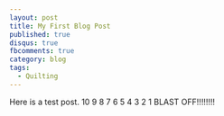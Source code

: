 ```yaml
---
layout: post
title: My First Blog Post
published: true
disqus: true
fbcomments: true
category: blog
tags:
  - Quilting
---
```


Here is a test post. 10 9 8 7 6 5 4 3 2 1  BLAST OFF!!!!!!!!

